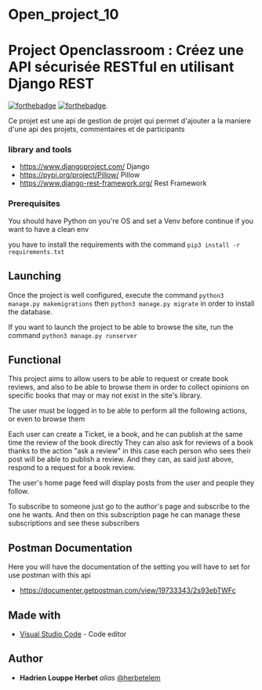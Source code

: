 # Open_project_10

# Project Openclassroom : Créez une API sécurisée RESTful en utilisant Django REST
[![forthebadge](https://forthebadge.com/images/badges/made-with-python.svg)](http://forthebadge.com)  [![forthebadge](https://forthebadge.com/images/badges/built-by-developers.svg)](http://forthebadge.com).

Ce projet est une api de gestion de projet qui permet d'ajouter a la maniere d'une api des projets, commentaires et de participants

### library and tools

- https://www.djangoproject.com/ Django
- https://pypi.org/project/Pillow/ Pillow
- https://www.django-rest-framework.org/ Rest Framework


### Prerequisites

You should have Python on you're OS and set a Venv before continue if you want to have a clean env

you have to install the requirements with the command ``pip3 install -r requirements.txt``


## Launching

Once the project is well configured, execute the command ``python3 manage.py makemigrations`` then ``python3 manage.py migrate`` in order to install the database.

If you want to launch the project to be able to browse the site, run the command ``python3 manage.py runserver``


## Functional

This project aims to allow users to be able to request or create book reviews, and also to be able to browse them in order to collect opinions on specific books that may or may not exist in the site's library.

The user must be logged in to be able to perform all the following actions, or even to browse them

Each user can create a Ticket, ie a book, and he can publish at the same time the review of the book directly
They can also ask for reviews of a book thanks to the action "ask a review" in this case each person who sees their post will be able to publish a review.
And they can, as said just above, respond to a request for a book review.

The user's home page feed will display posts from the user and people they follow.

To subscribe to someone just go to the author's page and subscribe to the one he wants.
And then on this subscription page he can manage these subscriptions and see these subscribers

## Postman Documentation


Here you will have the documentation of the setting you will have to set for use postman with this api
- https://documenter.getpostman.com/view/19733343/2s93ebTWFc

## Made with

* [Visual Studio Code](https://code.visualstudio.com/) - Code editor


## Author

* **Hadrien Louppe Herbet** _alias_ [@herbetelem](https://github.com/herbetelem)
